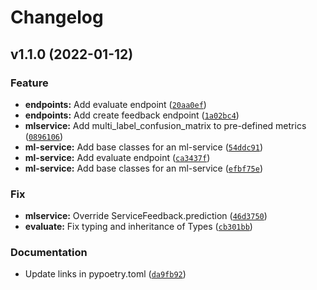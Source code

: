 # Changelog

<!--next-version-placeholder-->

## v1.1.0 (2022-01-12)
### Feature
* **endpoints:** Add evaluate endpoint ([`20aa0ef`](https://github.com/SynapseAnalytics/konan-sdk/commit/20aa0efd579d6493dead30949cc0723c7f178cd5))
* **endpoints:** Add create feedback endpoint ([`1a02bc4`](https://github.com/SynapseAnalytics/konan-sdk/commit/1a02bc411da19911f7433a7183d9991fc44211a1))
* **mlservice:** Add multi_label_confusion_matrix to pre-defined metrics ([`0896106`](https://github.com/SynapseAnalytics/konan-sdk/commit/0896106e0961ebe47177039711d921e98e2c67d6))
* **ml-service:** Add base classes for an ml-service ([`54ddc91`](https://github.com/SynapseAnalytics/konan-sdk/commit/54ddc919c3d03278ed91994d21fad501a602f50c))
* **ml-service:** Add evaluate endpoint ([`ca3437f`](https://github.com/SynapseAnalytics/konan-sdk/commit/ca3437fc2cd5c67e4eb1c85d872b1b5d51282448))
* **ml-service:** Add base classes for an ml-service ([`efbf75e`](https://github.com/SynapseAnalytics/konan-sdk/commit/efbf75e09edb7be8e203875b197001f9987a733f))

### Fix
* **mlservice:** Override ServiceFeedback.prediction ([`46d3750`](https://github.com/SynapseAnalytics/konan-sdk/commit/46d3750d61415ba85266092e61ffc3494edc30c1))
* **evaluate:** Fix typing and inheritance of Types ([`cb301bb`](https://github.com/SynapseAnalytics/konan-sdk/commit/cb301bb7fda102ed1e78f1013ba27f28cca2adba))

### Documentation
* Update links in pypoetry.toml ([`da9fb92`](https://github.com/SynapseAnalytics/konan-sdk/commit/da9fb925bd47de94353b4230aabb72628528d46c))
